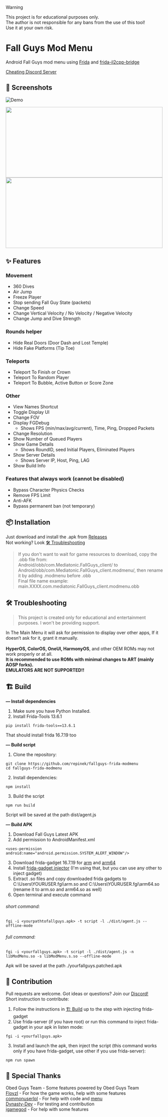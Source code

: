 > [!WARNING]  
> This project is for educational purposes only.  
> The author is not responsible for any bans from the use of this tool!  
> Use it at your own risk.

# Fall Guys Mod Menu
Android Fall Guys mod menu using [Frida](https://frida.re/) and [frida-il2cpp-bridge](https://github.com/vfsfitvnm/frida-il2cpp-bridge) <br>

[Cheating Discord Server](https://discord.gg/cNFJ73P6p3) 

## 📸 Screenshots
![Demo](https://github.com/user-attachments/assets/57b9a4cd-3a62-47b7-8a3e-17dc801ea0b3)

<img src="https://github.com/user-attachments/assets/59ddff53-6dc1-49cc-8396-4243bb3c096a" width="500" height="224"/>
<img src="https://github.com/user-attachments/assets/f2164534-1700-4ba6-b681-576dca29583d" width="500" height="224"/>

## ✨ Features

### Movement
- 360 Dives
- Air Jump
- Freeze Player
- Stop sending Fall Guy State (packets)
- Change Speed
- Change Vertical Velocity / No Velocity / Negative Velocity
- Change Jump and Dive Strength

### Rounds helper
- Hide Real Doors (Door Dash and Lost Temple)
- Hide Fake Platforms (Tip Toe)

### Teleports
- Teleport To Finish or Crown
- Teleport To Random Player
- Teleport To Bubble, Active Button or Score Zone

### Other
- View Names Shortcut
- Toggle Display UI
- Change FOV
- Display FGDebug
  - Shows FPS (min/max/avg/current), Time, Ping, Dropped Packets
- Change Resolution
- Show Number of Queued Players
- Show Game Details
  - Shows RoundID, seed Initial Players, Eliminated Players
- Show Server Details
  - Shows Server IP, Host, Ping, LAG
- Show Build Info

### Features that always work (cannot be disabled)
- Bypass Character Physics Checks
- Remove FPS Limit
- Anti-AFK
- Bypass permanent ban (not temporary)
  
## 📦 Installation
Just download and install the .apk from [Releases](https://github.com/repinek/fallguys-frida-modmenu/releases/latest) <br>
Not working? Look [🛠️ Troubleshooting](#%EF%B8%8F-troubleshooting)

> If you don't want to wait for game resources to download, copy the .obb file from: <br>
> Android/obb/com.Mediatonic.FallGuys_client/ to <br>
> Android/obb/com.Mediatonic.FallGuys_client.modmenu/, then rename it by adding .modmenu before .obb <br>
> Final file name example: main.XXXX.com.mediatonic.FallGuys_client.modmenu.obb <br>

## 🛠️ Troubleshooting
> This project is created only for educational and entertainment purposes. I won't be providing support.

In The Main Menu it will ask for permission to display over other apps, If it doesn’t ask for it, grant it manually. <br><br>
**HyperOS, ColorOS, OneUI, HarmonyOS**, and other OEM ROMs may not work properly or at all. <br>
**It is recommended to use ROMs with minimal changes to ART (mainly AOSP forks).** <br>
**EMULATORS ARE NOT SUPPORTED!!** <br>

## 🏗️ Build
**— Install dependencies**
1. Make sure you have Python Installed. 
2. Install Frida-Tools 13.6.1
```
pip install frida-tools==13.6.1
```
That should install frida 16.7.19 too <br>

**— Build script**
1. Clone the repository:
```
git clone https://github.com/repinek/fallguys-frida-modmenu
cd fallguys-frida-modmenu
```
2. Install dependencies:
``` 
npm install 
```
3. Build the script
```
npm run build
```
Script will be saved at the path dist/agent.js <br>

**— Build APK**
1. Download Fall Guys Latest APK
2. Add permission to AndroidManifest.xml
```
<uses-permission android:name="android.permission.SYSTEM_ALERT_WINDOW"/>
```
3. Download frida-gadget 16.7.19 for [arm](https://github.com/frida/frida/releases/download/16.7.19/frida-gadget-16.7.19-android-arm.so.xz) and [arm64](https://github.com/frida/frida/releases/download/16.7.19/frida-gadget-16.7.19-android-arm64.so.xz)
4. Install [frida-gadget injector](https://github.com/commonuserlol/fgi) (I'm using that, but you can use any other to inject gadget)
5. Extract .so files and copy downloaded frida gadgets to C:\Users\YOURUSER\.fgi\arm.so and C:\Users\YOURUSER\.fgi\arm64.so (rename it to arm.so and arm64.so as well)
6. Open terminal and execute command 
###### short command:
```
fgi -i <yourpathtofallguys.apk> -t script -l ./dist/agent.js --offline-mode
```
###### full command:
```
fgi -i <yourfallguys.apk> -t script -l ./dist/agent.js -n libModMenu.so -s libModMenu.s.so --offline-mode
```
Apk will be saved at the path ./yourfallguys.patched.apk 

## 🤝 Contribution
Pull requests are welcome. Got ideas or questions? Join our [Discord!](https://discord.gg/cNFJ73P6p3) <br>
Short instruction to contribute: 
1. Follow the instructions in [🏗️ Build](#%EF%B8%8F-build) up to the step with injecting frida-gadget
2. Use frida-server (if you have root) or run this command to inject frida-gadget in your apk in listen mode:
```
fgi -i <yourfallguys.apk>
```
3. Install and launch the apk, then inject the script (this command works only if you have frida-gadget, use other if you use frida-server):
```
npm run spawn
```

## 🙏 Special Thanks
Obed Guys Team - Some features powered by Obed Guys Team <br>
[FloyzI](https://github.com/FloyzI) - For how the game works, help with some features<br>
[commonuserlol](https://github.com/commonuserlol) - For help with code and [menu](https://github.com/commonuserlol/frida-java-menu) <br>
[Dynasty-Dev](https://github.com/Dynasty-Dev) - For testing and contribution <br>
[igamegod](https://github.com/igamegod) - For help with some features
